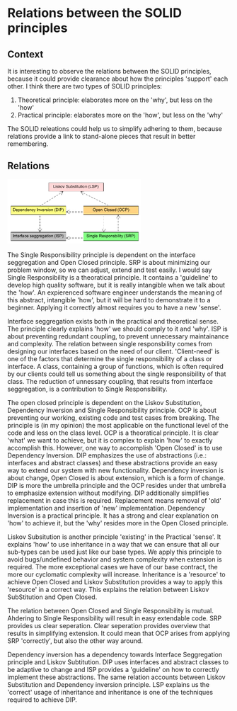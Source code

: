 # Relations between the SOLID principles

## Context
It is interesting to observe the relations between the SOLID principles, because it could provide clearance about how the principles 'support' each other. I think there are two types of SOLID principles:
1. Theoretical principle: elaborates more on the 'why', but less on the 'how' 
2. Practical principle: elaborates more on the 'how', but less on the 'why'

The SOLID releations could help us to simplify adhering to them, because relations provide a link to stand-alone pieces that result in better remembering. 

## Relations

<img src=Relations.png width=60% height=60%>
<p> The Single Responsibility principle is dependent on the interface seggregation and Open Closed principle. SRP is about minimizing our problem window, so we can adjust, extend and test easily. I would say Single Responsibility is a theoratical principle. It contains a 'guideline' to develop high quality software, but it is really intangible when we talk about the 'how'. An expierenced software engineer understands the meaning of this abstract, intangible 'how', but it will be hard to demonstrate it to a beginner. Applying it correctly almost requires you to have a new 'sense'. </p> 
<p> Interface seggregation exists both in the practical and theoretical sense. The principle clearly explains 'how' we should comply to it and 'why'. ISP is about preventing redundant coupling, to prevent unnecessary maintainance and complexity. The relation between single responsbility comes from designing our interfaces based on the need of our client. 'Client-need' is one of the factors that determine the single responsibility of a class or interface. A class, containing a group of functions, which is often required by our clients could tell us something about the single responsibility of that class. The reduction of unnessary coupling, that results from interface seggregation, is a contribution to Single Responsibility.</p> 
<p> The open closed principle is dependent on the Liskov Substitution, Dependency Inversion and Single Responsibility principle. OCP is about preventing our working, existing code and test cases from breaking. The principle is (in my opinion) the most applicable on the functional level of the code and less on the class level. OCP is a theoratical principle. It is clear 'what' we want to achieve, but it is complex to explain 'how' to exactly accomplish this. However, one way to accomplish 'Open Closed' is to use Dependency Inversion. DIP emphasizes the use of abstractions (i.e.: interfaces and abstract classes) and these abstractions provide an easy way to extend our system with new functionality. Dependency inversion is about change, Open Closed is about extension, which is a form of change. DIP is more the umbrella principle and the OCP resides under that umbrella to emphasize extension without modifying. DIP additionally simplifies replacement in case this is required. Replacement means removal of 'old' implementation and insertion of 'new' implementation. Dependency Inversion is a practical principle. It has a strong and clear explanation on 'how' to achieve it, but the 'why' resides more in the Open Closed principle.</p>
<p> Liskov Subsitution is another principle 'existing' in the Practical 'sense'. It explains 'how' to use inheritance in a way that we can ensure that all our sub-types can be used just like our base types. We apply this principle to avoid bugs/undefined behavior and system complexity when extension is required. The more exceptional cases we have of our base contract, the more our cyclomatic complexity will increase. Inheritance is a 'resource' to achieve Open Closed and Liskov Substitution provides a way to apply this 'resource' in a correct way. This explains the relation between Liskov SubStitution and Open Closed.</p>
<p>The relation between Open Closed and Single Responsibility is mutual. Ahdering to Single Responsibility will result in easy extendable code. SRP provides us clear seperation. Clear seperation provides overview that results in simplifying extension. It could mean that OCP arises from applying SRP 'correctly', but also the other way around.</p>
<p>Dependency inversion has a dependency towards Interface Seggregation principle and Liskov Subtitution. DIP uses interfaces and abstract classes to be adaptive to change and ISP provides a 'guideline' on how to correctly implement these abstractions. The same relation accounts between Liskov Substitution and Dependency inversion principle. LSP explains us the 'correct' usage of inheritance and inheritance is one of the techniques required to achieve DIP. </p> 
